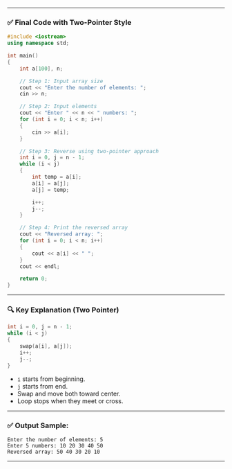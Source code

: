 
---

### ✅ Final Code with Two-Pointer Style

```cpp
#include <iostream>
using namespace std;

int main()
{
    int a[100], n;

    // Step 1: Input array size
    cout << "Enter the number of elements: ";
    cin >> n;

    // Step 2: Input elements
    cout << "Enter " << n << " numbers: ";
    for (int i = 0; i < n; i++)
    {
        cin >> a[i];
    }

    // Step 3: Reverse using two-pointer approach
    int i = 0, j = n - 1;
    while (i < j)
    {
        int temp = a[i];
        a[i] = a[j];
        a[j] = temp;

        i++;
        j--;
    }

    // Step 4: Print the reversed array
    cout << "Reversed array: ";
    for (int i = 0; i < n; i++)
    {
        cout << a[i] << " ";
    }
    cout << endl;

    return 0;
}
```

---

### 🔍 Key Explanation (Two Pointer)

```cpp
int i = 0, j = n - 1;
while (i < j)
{
    swap(a[i], a[j]);
    i++;
    j--;
}
```

* `i` starts from beginning.
* `j` starts from end.
* Swap and move both toward center.
* Loop stops when they meet or cross.

---

### ✅ Output Sample:

```
Enter the number of elements: 5
Enter 5 numbers: 10 20 30 40 50
Reversed array: 50 40 30 20 10
```

---

